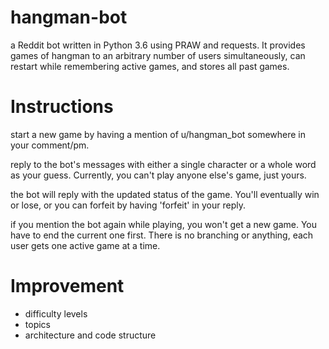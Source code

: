 # hangman-bot
a Reddit bot written in Python 3.6 using PRAW and requests. It provides games of hangman to an arbitrary number of users simultaneously,
can restart while remembering active games, and stores all past games.

# Instructions
start a new game by having a mention of u/hangman_bot somewhere in your comment/pm.

reply to the bot's messages with either a single character or a whole word as your guess. Currently, you can't play anyone else's game, just yours.

the bot will reply with the updated status of the game. You'll eventually win or lose, or you can forfeit by having 'forfeit' in your reply.

if you mention the bot again while playing, you won't get a new game. You have to end the current one first. There is no branching or anything, each user gets one active game at a time.

# Improvement
- difficulty levels
- topics
- architecture and code structure
